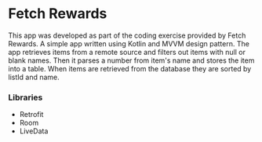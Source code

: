 # Fetch Rewards

This app was developed as part of the coding exercise provided by Fetch Rewards. A simple app written using Kotlin and MVVM design pattern. The app retrieves items from a remote source and filters out items with null or blank names. Then it parses a number from item's name and stores the item into a table. When items are retrieved from the database they are sorted by listId and name.

### Libraries

- Retrofit
- Room
- LiveData